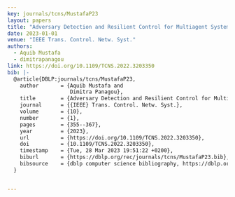 ```yaml
---
key: journals/tcns/MustafaP23
layout: papers
title: "Adversary Detection and Resilient Control for Multiagent Systems."
date: 2023-01-01
venue: "IEEE Trans. Control. Netw. Syst."
authors:
  - Aquib Mustafa
  - dimitrapanagou
link: https://doi.org/10.1109/TCNS.2022.3203350
bib: |-
  @article{DBLP:journals/tcns/MustafaP23,
    author       = {Aquib Mustafa and
                    Dimitra Panagou},
    title        = {Adversary Detection and Resilient Control for Multiagent Systems},
    journal      = {{IEEE} Trans. Control. Netw. Syst.},
    volume       = {10},
    number       = {1},
    pages        = {355--367},
    year         = {2023},
    url          = {https://doi.org/10.1109/TCNS.2022.3203350},
    doi          = {10.1109/TCNS.2022.3203350},
    timestamp    = {Tue, 28 Mar 2023 19:51:22 +0200},
    biburl       = {https://dblp.org/rec/journals/tcns/MustafaP23.bib},
    bibsource    = {dblp computer science bibliography, https://dblp.org}
  }


---
```

